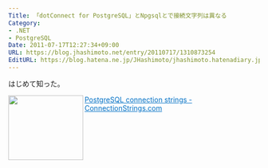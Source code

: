 ```yaml
---
Title: 「dotConnect for PostgreSQL」とNpgsqlとで接続文字列は異なる
Category:
- .NET
- PostgreSQL
Date: 2011-07-17T12:27:34+09:00
URL: https://blog.jhashimoto.net/entry/20110717/1310873254
EditURL: https://blog.hatena.ne.jp/JHashimoto/jhashimoto.hatenadiary.jp/atom/entry/12921228815717257489
---
```


はじめて知った。

<a href="http://www.connectionstrings.com/postgresql/" target="_blank"><img class="alignleft" align="left" border="0" src="http://capture.heartrails.com/150x130/shadow?http://www.connectionstrings.com/postgresql/" alt="" width="150" height="130" /></a><a style="color:#0070C5;" href="http://www.connectionstrings.com/postgresql/" target="_blank">PostgreSQL connection strings - ConnectionStrings.com</a><a href="http://b.hatena.ne.jp/entry/http://www.connectionstrings.com/postgresql/" target="_blank"><img border="0" src="http://b.hatena.ne.jp/entry/image/http://www.connectionstrings.com/postgresql/" alt="" /></a><br style="clear:both;" />
